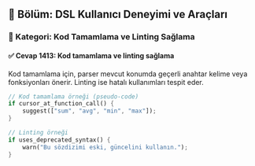 ## 📘 Bölüm: DSL Kullanıcı Deneyimi ve Araçları  
### 🔹 Kategori: Kod Tamamlama ve Linting Sağlama  
#### ✅ Cevap 1413: Kod tamamlama ve linting sağlama

Kod tamamlama için, parser mevcut konumda geçerli anahtar kelime veya fonksiyonları önerir. Linting ise hatalı kullanımları tespit eder.

```rust
// Kod tamamlama örneği (pseudo-code)
if cursor_at_function_call() {
    suggest(["sum", "avg", "min", "max"]);
}

// Linting örneği
if uses_deprecated_syntax() {
    warn("Bu sözdizimi eski, güncelini kullanın.");
}
```

